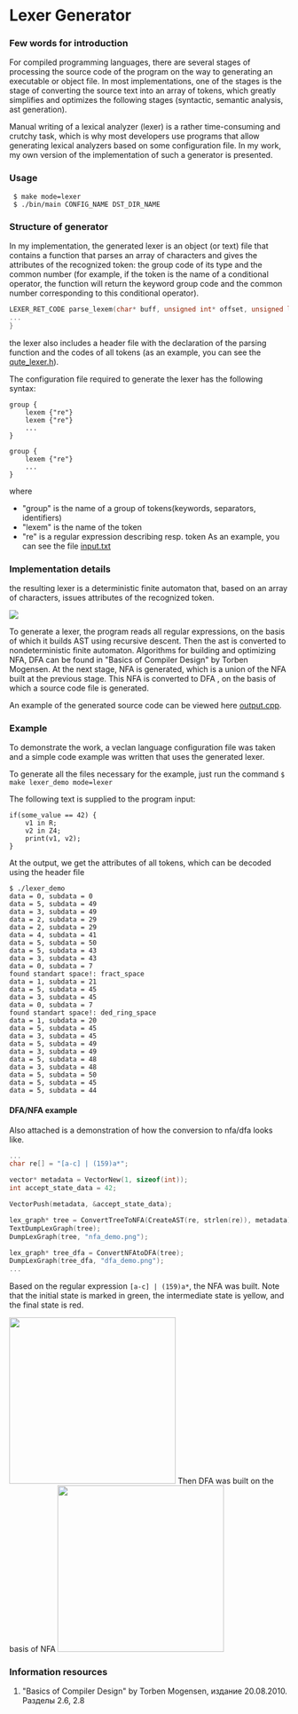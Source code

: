 # Lexer Generator
### Few words for introduction
For compiled programming languages, there are several stages of processing the source code of the program on the way to generating an executable or object file. In most implementations, one of the stages is the stage of converting the source text into an array of tokens, which greatly simplifies and optimizes the following stages (syntactic, semantic analysis, ast generation).

Manual writing of a lexical analyzer (lexer) is a rather time-consuming and crutchy task, which is why most developers use programs that allow generating lexical analyzers based on some configuration file. In my work, my own version of the implementation of such a generator is presented.

### Usage
``` $ make mode=lexer```<br/>
``` $ ./bin/main CONFIG_NAME DST_DIR_NAME```<br/>

### Structure of generator
In my implementation, the generated lexer is an object (or text) file that contains a function that parses an array of characters and gives the attributes of the recognized token: the group code of its type and the common number (for example, if the token is the name of a conditional operator, the function will return the keyword group code and the common number corresponding to this conditional operator).

```c
LEXER_RET_CODE parse_lexem(char* buff, unsigned int* offset, unsigned long long int* data, unsigned long long int* subdata) {
...
}
```
the lexer also includes a header file with the declaration of the parsing function and the codes of all tokens (as an example, you can see the [qute_lexer.h](samples/lexer_generator/qute_lexer.h)).

The configuration file required to generate the lexer has the following syntax:

```
group {
	lexem {"re"}
	lexem {"re"}
	...
}

group {
	lexem {"re"}
	...
}
```
where 
- "group" is the name of a group of tokens(keywords, separators, identifiers)
- "lexem" is the name of the token
- "re" is a regular expression describing resp. token
As an example, you can see the file  [input.txt](samples/lexer_generator/input.txt)

### Implementation details
the resulting lexer is a deterministic finite automaton that, based on an array of characters, issues attributes of the recognized token.

<img src="res/Pasted image 20230611191232.png">

To generate a lexer, the program reads all regular expressions, on the basis of which it builds AST using recursive descent. Then the ast is converted to nondeterministic finite automaton. Algorithms for building and optimizing NFA, DFA can be found in "Basics of Compiler Design" by Torben Mogensen. At the next stage, NFA is generated, which is a union of the NFA built at the previous stage. This NFA is converted to DFA , on the basis of which a source code file is generated. 

An example of the generated source code can be viewed here  [output.cpp](samples/lexer_generator/output.cpp).

### Example
To demonstrate the work, a veclan language configuration file was taken and a simple code example was written that uses the generated lexer.

To generate all the files necessary for the example, just run the command
``` $ make lexer_demo mode=lexer ```

The following text is supplied to the program input:
```
if(some_value == 42) {
	v1 in R;
	v2 in Z4;
	print(v1, v2);
}
```
At the output, we get the attributes of all tokens, which can be decoded using the header file
```
$ ./lexer_demo
data = 0, subdata = 0
data = 5, subdata = 49
data = 3, subdata = 49
data = 2, subdata = 29
data = 2, subdata = 29
data = 4, subdata = 41
data = 5, subdata = 50
data = 5, subdata = 43
data = 3, subdata = 43
data = 0, subdata = 7
found standart space!: fract_space
data = 1, subdata = 21
data = 5, subdata = 45
data = 3, subdata = 45
data = 0, subdata = 7
found standart space!: ded_ring_space
data = 1, subdata = 20
data = 5, subdata = 45
data = 3, subdata = 45
data = 5, subdata = 49
data = 3, subdata = 49
data = 5, subdata = 48
data = 3, subdata = 48
data = 5, subdata = 50
data = 5, subdata = 45
data = 5, subdata = 44
```

#### DFA/NFA example
Also attached is a demonstration of how the conversion to nfa/dfa looks like.

```cpp
...
char re[] = "[a-c] | (159)a*";

vector* metadata = VectorNew(1, sizeof(int));
int accept_state_data = 42;

VectorPush(metadata, &accept_state_data);

lex_graph* tree = ConvertTreeToNFA(CreateAST(re, strlen(re)), metadata);
TextDumpLexGraph(tree);
DumpLexGraph(tree, "nfa_demo.png");

lex_graph* tree_dfa = ConvertNFAtoDFA(tree);
DumpLexGraph(tree_dfa, "dfa_demo.png");
...
```

Based on the regular expression ``[a-c] | (159)a*``, the NFA was built. Note that the initial state is marked in green, the intermediate state is yellow, and the final state is red.

<img src="res/nfa_demo.png" width="300">
Then DFA was built on the basis of NFA
<img src="res/dfa_demo.png" width="300">

### Information resources
1. "Basics of Compiler Design" by Torben Mogensen, издание 20.08.2010. Разделы 2.6, 2.8
